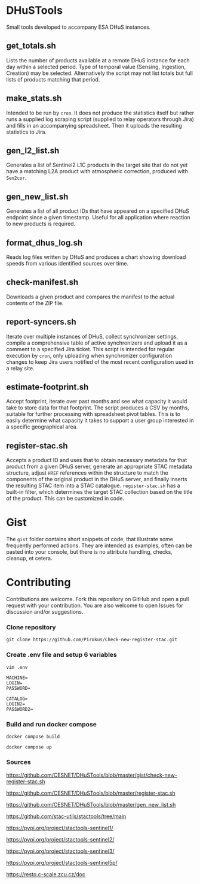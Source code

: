 # DHuSTools
Small tools developed to accompany ESA DHuS instances.

## get\_totals.sh

Lists the number of products available at a remote DHuS instance for each day within a selected period. Type of temporal value (Sensing, Ingestion, Creation) may be selected. Alternatively the script may not list totals but full lists of products matching that period.

## make\_stats.sh

Intended to be run by `cron`. It does not produce the statistics itself but rather runs a supplied log scraping script (supplied to relay operators through Jira) and fills in an accompanying spreadsheet. Then it uploads the resulting statistics to Jira.

## gen\_l2\_list.sh

Generates a list of Sentinel2 L1C products in the target site that do not yet have a matching L2A product with atmospheric correction, produced with `Sen2cor`.

## gen\_new\_list.sh

Generates a list of all product IDs that have appeared on a specified DHuS endpoint since a given timestamp. Useful for all application where reaction to new products is required.

## format\_dhus\_log.sh

Reads log files written by DHuS and produces a chart showing download speeds from various identified sources over time.

## check-manifest.sh

Downloads a given product and compares the manifest to the actual contents of the ZIP file.

## report-syncers.sh

Iterate over multiple instances of DHuS, collect synchronizer settings, compile a comprehensive table of active synchronizers and upload it as a comment to a specified Jira ticket. This script is intended for regular execution by `cron`, only uploading when synchronizer configuration changes to keep Jira users notified of the most recent configuration used in a relay site.

## estimate-footprint.sh

Accept footprint, iterate over past months and see what capacity it would take to store data for that footprint. The script produces a CSV by months, suitable for further processing with spreadsheet pivot tables. This is to easily determine what capacity it takes to support a user group interested in a specific geographical area.

## register-stac.sh

Accepts a product ID and uses that to obtain necessary metadata for that product from a given DHuS server, generate an appropriate STAC metadata structure, adjust `HREF` references within the structure to match the components of the original product in the DHuS server, and finally inserts the resulting STAC item into a STAC catalogue. `register-stac.sh` has a built-in filter, which determines the target STAC collection based on the title of the product. This can be customized in code.

# Gist

The `gist` folder contains short snippets of code, that illustrate some frequently performed actions. They are intended as examples, often can be pasted into your console, but there is no attribute handling, checks, cleanup, et cetera.

# Contributing

Contributions are welcome. Fork this repository on GitHub and open a pull request with your contribution. You are also welcome to open Issues for discussion and/or suggestions.


<!-- Clone repository -->
### Clone repository
 ```git clone https://github.com/Pirokus/Check-new-register-stac.git```
### Create .env file and setup 6 variables  
```
vim .env
```
```
MACHINE=
LOGIN=
PASSWORD=

CATALOG=
LOGIN2=
PASSWORD2=
```

### Build and run docker compose
```
docker compose build
```
```
docker compose up
```
### Sources
https://github.com/CESNET/DHuSTools/blob/master/gist/check-new-register-stac.sh

https://github.com/CESNET/DHuSTools/blob/master/register-stac.sh

https://github.com/CESNET/DHuSTools/blob/master/gen_new_list.sh

https://github.com/stac-utils/stactools/tree/main

https://pypi.org/project/stactools-sentinel1/

https://pypi.org/project/stactools-sentinel2/

https://pypi.org/project/stactools-sentinel3/

https://pypi.org/project/stactools-sentinel5p/

https://resto.c-scale.zcu.cz/doc

